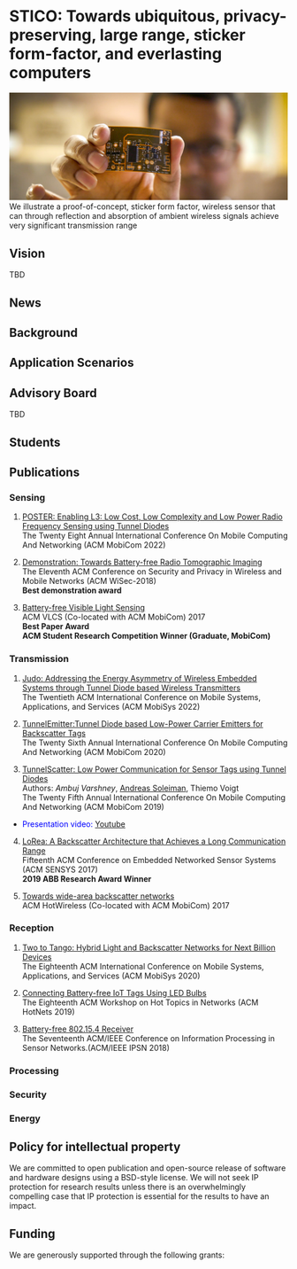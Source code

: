 # STICO: Towards ubiquitous, privacy-preserving, large range, sticker form-factor, and everlasting computers
![Sticker form factor sensor](abbflexsensor.jpeg)  
We illustrate a proof-of-concept, sticker form factor, wireless sensor that can through reflection and absorption of ambient wireless signals achieve very significant transmission range

## Vision

TBD


## News


## Background


## Application Scenarios



## Advisory Board

TBD

## Students


## Publications


### Sensing

1. [POSTER: Enabling L3: Low Cost, Low Complexity and Low Power Radio Frequency Sensing using Tunnel Diodes]()  
The Twenty Eight Annual International Conference On Mobile Computing And Networking (ACM MobiCom 2022)  

2. [Demonstration: Towards Battery-free Radio Tomographic Imaging](https://dl.acm.org/doi/10.1145/3212480.3226107)  
The Eleventh ACM Conference on Security and Privacy in Wireless and Mobile Networks (ACM WiSec-2018)  
**Best demonstration award**

3. [Battery-free Visible Light Sensing](https://dl.acm.org/doi/abs/10.1145/3129881.3129890)  
ACM VLCS (Co-located with ACM MobiCom) 2017  
**Best Paper Award**  
**ACM Student Research Competition Winner (Graduate, MobiCom)**  

### Transmission

1. [Judo: Addressing the Energy Asymmetry of Wireless Embedded Systems through Tunnel Diode based Wireless Transmitters](https://dl.acm.org/doi/abs/10.1145/3498361.3538923)  
The Twentieth ACM International Conference on Mobile Systems, Applications, and Services (ACM MobiSys 2022)      

2. [TunnelEmitter:Tunnel Diode based Low-Power Carrier Emitters for Backscatter Tags](https://dl.acm.org/doi/10.1145/3372224.3419199)  
The Twenty Sixth Annual International Conference On Mobile Computing And Networking (ACM MobiCom 2020)  

3. [TunnelScatter: Low Power Communication for Sensor Tags using Tunnel Diodes](https://dl.acm.org/doi/10.1145/3300061.3345451)  
Authors: *Ambuj Varshney*, [Andreas Soleiman](http://ansol.se/academic), Thiemo Voigt  
The Twenty Fifth Annual International Conference On Mobile Computing And Networking (ACM MobiCom 2019)  
* <span style="color:blue"> Presentation video: [Youtube](https://www.youtube.com/watch?v=v2otAuiTdQY)</span> 

4. [LoRea: A Backscatter Architecture that Achieves a Long Communication Range](https://dl.acm.org/doi/10.1145/3131672.3131691)  
Fifteenth ACM Conference on Embedded Networked Sensor Systems (ACM SENSYS 2017)  
**2019 ABB Research Award Winner**  

5. [Towards wide-area backscatter networks](https://dl.acm.org/doi/10.1145/3127882.3127888)  
ACM HotWireless (Co-located with ACM MobiCom) 2017  

### Reception

1. [Two to Tango: Hybrid Light and Backscatter Networks for Next Billion Devices](https://dl.acm.org/doi/10.1145/3386901.3388918)   
The Eighteenth ACM International Conference on Mobile Systems, Applications, and Services (ACM MobiSys 2020) 

2. [Connecting Battery-free IoT Tags Using LED Bulbs](https://dl.acm.org/doi/10.1145/3286062.3286077)     
The Eighteenth ACM Workshop on Hot Topics in Networks (ACM HotNets 2019)    

3. [Battery-free 802.15.4 Receiver](https://dl.acm.org/doi/10.1109/IPSN.2018.00045)    
The Seventeenth ACM/IEEE Conference on Information Processing in Sensor Networks.(ACM/IEEE IPSN 2018)    

### Processing 

### Security

### Energy 



## Policy for intellectual property

We are committed to open publication and open-source release of software and hardware designs using a BSD-style license. We will not seek IP protection for research results unless there is an overwhelmingly compelling case that IP protection is essential for the results to have an impact.

## Funding

We are generously supported through the following grants:

